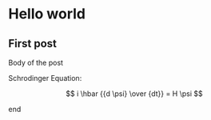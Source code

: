 # Hello world
## First post
Body of the post

Schrodinger Equation:

$$ i \hbar {{d \psi} \over {dt}} = H \psi $$

end
